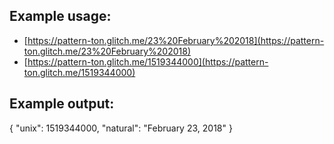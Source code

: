 Example usage:
------------
- [https://pattern-ton.glitch.me/23%20February%202018](https://pattern-ton.glitch.me/23%20February%202018)
- [https://pattern-ton.glitch.me/1519344000](https://pattern-ton.glitch.me/1519344000)

Example output:
------------
{ "unix": 1519344000, "natural": "February 23, 2018" }
